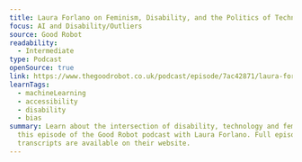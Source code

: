 ```yaml
---
title: Laura Forlano on Feminism, Disability, and the Politics of Technology
focus: AI and Disability/Outliers
source: Good Robot
readability:
  - Intermediate
type: Podcast
openSource: true
link: https://www.thegoodrobot.co.uk/podcast/episode/7ac42871/laura-forlano-on-feminism-disability-and-the-politics-of-technology
learnTags:
  - machineLearning
  - accessibility
  - disability
  - bias
summary: Learn about the intersection of disability, technology and feminism in
  this episode of the Good Robot podcast with Laura Forlano. Full episode
  transcripts are available on their website.
---
```

